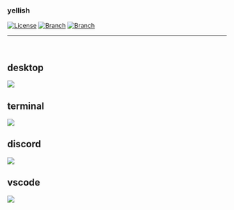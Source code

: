 <div align="left">
  <h3>yellish</h3>
  <a href="https://github.com/yumm-b612/linux/blob/main/LICENSE"><img alt="License" src="https://img.shields.io/github/license/yumm-b612/linux?style=for-the-badge"></a>
  <a href="https://github.com/yumm-b612/linux/tree/arch_btw-dwm-yellish"><img alt="Branch" src="https://img.shields.io/badge/branch-arch__btw--dwm--yellish-yellow?style=for-the-badge&logo=appveyor"></a>
  <a href="https://suckless.org/"><img alt="Branch" src="https://img.shields.io/badge/wm-suckess-informational?style=for-the-badge&logo=appveyor"></a>
  
  
  <hr> <br>
  
  <h2>desktop</h2>
  <img src="https://github.com/yumm-b612/linux/blob/arch_btw-dwm-yellish/screenshots/desktop.png?raw=true"/>
  
  <h2>terminal</h2>
  <img src="https://raw.githubusercontent.com/yumm-b612/linux/arch_btw-dwm-yellish/screenshots/alacritty.png"/>
  
  <h2>discord</h2>
  <img src="https://raw.githubusercontent.com/yumm-b612/linux/arch_btw-dwm-yellish/screenshots/discord.png"/>
  
  <h2>vscode</h2>
  <img src="https://raw.githubusercontent.com/yumm-b612/linux/arch_btw-dwm-yellish/screenshots/vscode.png"/>
</div>
